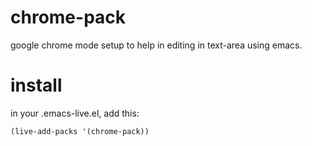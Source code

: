 chrome-pack
===========

google chrome mode setup to help in editing in text-area using emacs.

# install

in your .emacs-live.el, add this:

```el
(live-add-packs '(chrome-pack))
```
